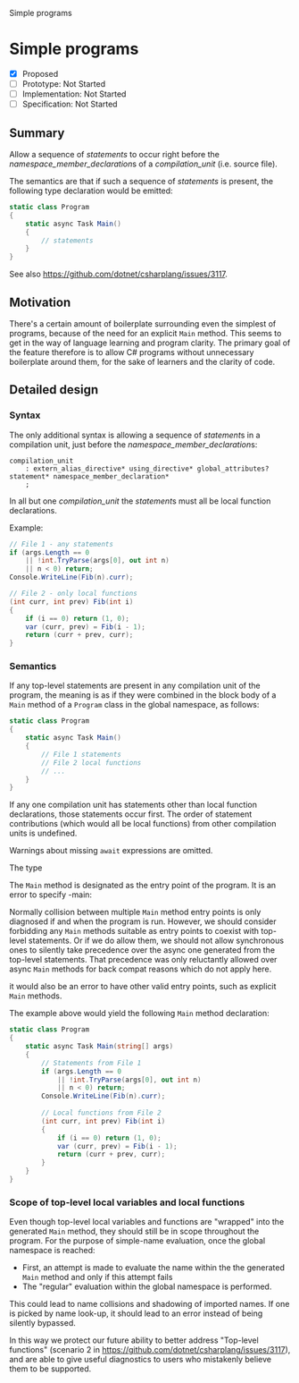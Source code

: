 Simple programs
# Simple programs

* [x] Proposed
* [ ] Prototype: Not Started
* [ ] Implementation: Not Started
* [ ] Specification: Not Started

## Summary
[summary]: #summary

Allow a sequence of *statements* to occur right before the *namespace_member_declaration*s of a *compilation_unit* (i.e. source file).

The semantics are that if such a sequence of *statements* is present, the following type declaration would be emitted:

``` c#
static class Program
{
    static async Task Main()
    {
        // statements
    }
}
```

See also https://github.com/dotnet/csharplang/issues/3117.

## Motivation
[motivation]: #motivation

There's a certain amount of boilerplate surrounding even the simplest of programs,
because of the need for an explicit `Main` method. This seems to get in the way of
language learning and program clarity. The primary goal of the feature therefore is
to allow C# programs without unnecessary boilerplate around them, for the sake of
learners and the clarity of code.

## Detailed design
[design]: #detailed-design

### Syntax

The only additional syntax is allowing a sequence of *statement*s in a compilation unit,
just before the *namespace_member_declaration*s:

``` antlr
compilation_unit
    : extern_alias_directive* using_directive* global_attributes? statement* namespace_member_declaration*
    ;
```

In all but one *compilation_unit* the *statement*s must all be local function declarations. 

Example:

``` c#
// File 1 - any statements
if (args.Length == 0
    || !int.TryParse(args[0], out int n)
    || n < 0) return;
Console.WriteLine(Fib(n).curr);

// File 2 - only local functions
(int curr, int prev) Fib(int i)
{
    if (i == 0) return (1, 0);
    var (curr, prev) = Fib(i - 1);
    return (curr + prev, curr);
}
```

### Semantics

If any top-level statements are present in any compilation unit of the program, the meaning is as if
they were combined in the block body of a `Main` method of a `Program` class in the global namespace,
as follows:

``` c#
static class Program
{
    static async Task Main()
    {
        // File 1 statements
        // File 2 local functions
        // ...
    }
}
```

If any one compilation unit has statements other than local function declarations, those statements occur first.
The order of statement contributions (which would all be local functions) from other compilation units is undefined.

Warnings about missing `await` expressions are omitted. 

The type 

The `Main` method is designated as the entry point of the program. It is an error to specify  -main:<type>


Normally collision between multiple `Main` method entry points is only diagnosed if and when the program is run.
However, we should consider forbidding any `Main` methods suitable as entry points to coexist with top-level statements.
Or if we do allow them, we should not allow synchronous ones to silently take precedence over the async one generated
from the top-level statements. That precedence was only reluctantly allowed over async `Main` methods for back compat
reasons which do not apply here.

it would also be an error to have other valid entry points, such as explicit `Main` methods.

The example above would yield the following `Main` method declaration:

``` c#
static class Program
{
    static async Task Main(string[] args)
    {
        // Statements from File 1
        if (args.Length == 0
            || !int.TryParse(args[0], out int n)
            || n < 0) return;
        Console.WriteLine(Fib(n).curr);
        
        // Local functions from File 2
        (int curr, int prev) Fib(int i)
        {
            if (i == 0) return (1, 0);
            var (curr, prev) = Fib(i - 1);
            return (curr + prev, curr);
        }
    }
}
```

### Scope of top-level local variables and local functions

Even though top-level local variables and functions are "wrapped" 
into the generated `Main` method, they should still be in scope throughout the program.
For the purpose of simple-name evaluation, once the global namespace is reached:
- First, an attempt is made to evaluate the name within the the generated `Main` method and 
  only if this attempt fails 
- The "regular" evaluation within the global namespace is performed. 

This could lead to name collisions and shadowing of imported names. 
If one is picked by name look-up, it should lead to an error instead of being silently bypassed. 

In this way we protect our future ability to better address "Top-level functions" (scenario 2 
in https://github.com/dotnet/csharplang/issues/3117), and are able to give useful diagnostics 
to users who mistakenly believe them to be supported.

